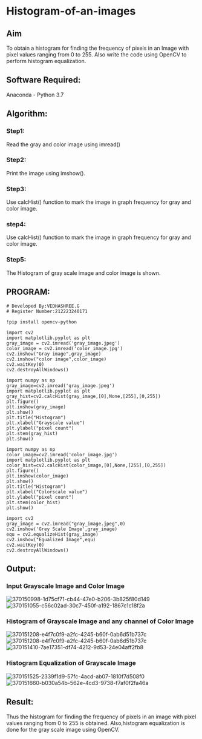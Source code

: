 # Histogram-of-an-images
## Aim
To obtain a histogram for finding the frequency of pixels in an Image with pixel values ranging from 0 to 255. Also write the code using OpenCV to perform histogram equalization.

## Software Required:
Anaconda - Python 3.7

## Algorithm:
### Step1:
Read the gray and color image using imread()

### Step2:
Print the image using imshow().



### Step3:
Use calcHist() function to mark the image in graph frequency for gray and color image.

### step4:
Use calcHist() function to mark the image in graph frequency for gray and color image.

### Step5:
The Histogram of gray scale image and color image is shown.


## PROGRAM:
```
# Developed By:VEDHASHREE.G
# Register Number:212223240171

!pip install opencv-python

import cv2
import matplotlib.pyplot as plt
gray_image = cv2.imread('gray_image.jpeg')
color_image = cv2.imread('color_image.jpg')
cv2.imshow("Gray image",gray_image)
cv2.imshow("color image",color_image)
cv2.waitKey(0)
cv2.destroyAllWindows()

import numpy as np
gray_image=cv2.imread('gray_image.jpeg')
import matplotlib.pyplot as plt 
gray_hist=cv2.calcHist(gray_image,[0],None,[255],[0,255])
plt.figure()
plt.imshow(gray_image)
plt.show()
plt.title("Histogram")
plt.xlabel("Grayscale value")
plt.ylabel("pixel count")
plt.stem(gray_hist)
plt.show()

import numpy as np
color_image=cv2.imread('color_image.jpg')
import matplotlib.pyplot as plt 
color_hist=cv2.calcHist(color_image,[0],None,[255],[0,255])
plt.figure()
plt.imshow(color_image)
plt.show()
plt.title("Histogram")
plt.xlabel("Colorscale value")
plt.ylabel("pixel count")
plt.stem(color_hist)
plt.show()

import cv2
gray_image = cv2.imread("gray_image.jpeg",0)
cv2.imshow('Grey Scale Image',gray_image)
equ = cv2.equalizeHist(gray_image)
cv2.imshow("Equalized Image",equ)
cv2.waitKey(0)
cv2.destroyAllWindows()
```
## Output:
### Input Grayscale Image and Color Image
![370150998-1d75cf71-cb44-47e0-b206-3b825f80d149](https://github.com/user-attachments/assets/6a1dadea-1c64-4a6a-b693-c9ad5e6dfcd4)
![370151055-c56c02ad-30c7-450f-a192-1867c1c18f2a](https://github.com/user-attachments/assets/d3349c9a-67f9-4e05-96bb-6fb14917b4b7)
### Histogram of Grayscale Image and any channel of Color Image
![370151208-e4f7c0f9-a2fc-4245-b60f-0ab6d51b737c](https://github.com/user-attachments/assets/f9ab21ab-6812-4252-98d0-7cc2c52200ba)
![370151208-e4f7c0f9-a2fc-4245-b60f-0ab6d51b737c](https://github.com/user-attachments/assets/a02237e0-9892-4ada-bd28-abd9076ee48e)
![370151410-7ae17351-df74-4212-9d53-24e04aff2fb8](https://github.com/user-attachments/assets/18045b7d-3ec7-442f-bb8d-e1d89fe3f937)
### Histogram Equalization of Grayscale Image
![370151525-2339f1d9-57fc-4acd-ab07-1810f7d508f0](https://github.com/user-attachments/assets/3792f712-6320-421f-8e53-fc55d33b08aa)
![370151660-b030a54b-562e-4cd3-9738-f7af0f2fa46a](https://github.com/user-attachments/assets/3e2b1d28-4774-4f06-8b90-b71d1bad121e)
## Result: 
Thus the histogram for finding the frequency of pixels in an image with pixel values ranging from 0 to 255 is obtained. Also,histogram equalization is done for the gray scale image using OpenCV.
